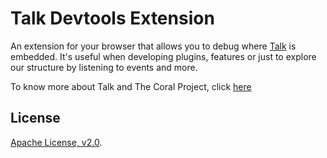# Talk Devtools Extension

An extension for your browser that allows you to debug where [Talk](https://github.com/coralproject/talk) is embedded.  It's useful when developing plugins, features or just to explore our structure by listening to events and more. 

To know more about Talk and The Coral Project, click [here](https://coralproject.net/products/talk.html)

## License

[Apache License, v2.0](/LICENSE).
